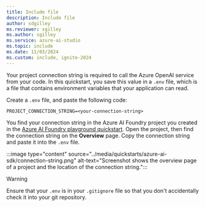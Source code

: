 ```yaml
---
title: Include file
description: Include file
author: sdgilley
ms.reviewer: sgilley
ms.author: sgilley
ms.service: azure-ai-studio
ms.topic: include
ms.date: 11/03/2024
ms.custom: include, ignite-2024
---
```


Your project connection string is required to call the Azure OpenAI service from your code. In this quickstart, you save this value in a `.env` file, which is a file that contains environment variables that your application can read. 

Create a `.env` file, and paste the following code:

```text
PROJECT_CONNECTION_STRING=<your-connection-string>
```

You find your connection string in the Azure AI Foundry project you created in the [Azure AI Foundry playground quickstart](../quickstarts/get-started-playground.md).  Open the project, then find the connection string on the **Overview** page.  Copy the connection string and paste it into the `.env` file.

:::image type="content" source="../media/quickstarts/azure-ai-sdk/connection-string.png" alt-text="Screenshot shows the overview page of a project and the location of the connection string.":::

> [!WARNING]
> Ensure that your `.env` is in your `.gitignore` file so that you don't accidentally check it into your git repository.
